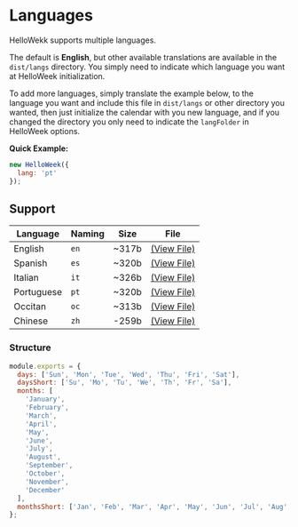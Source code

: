 # Languages

HelloWekk supports multiple languages.

The default is **English**, but other available translations are available in the `dist/langs` directory.
You simply need to indicate which language you want at HelloWeek initialization.

To add more languages, simply translate the example below, to the language you want and include this
file in `dist/langs` or other directory you wanted, then just initialize the calendar with you new language,
and if you changed the directory you only need to indicate the `langFolder` in HelloWeek options.

**Quick Example:**

```js
new HelloWeek({
  lang: 'pt'
});
```

## Support

| Language   | Naming | Size  | File                                                                                      |
| ---------- | ------ | ----- | ----------------------------------------------------------------------------------------- |
| English    | `en`   | ~317b | [(View File)](https://github.com/mauroreisvieira/hello-week/blob/master/dist/langs/en.js) |
| Spanish    | `es`   | ~320b | [(View File)](https://github.com/mauroreisvieira/hello-week/blob/master/dist/langs/es.js) |
| Italian    | `it`   | ~326b | [(View File)](https://github.com/mauroreisvieira/hello-week/blob/master/dist/langs/it.js) |
| Portuguese | `pt`   | ~320b | [(View File)](https://github.com/mauroreisvieira/hello-week/blob/master/dist/langs/pt.js) |
| Occitan    | `oc`   | ~313b | [(View File)](https://github.com/mauroreisvieira/hello-week/blob/master/dist/langs/oc.js) |
| Chinese    | `zh`   | -259b | [(View File)](https://github.com/mauroreisvieira/hello-week/blob/master/dist/langs/zh.js) |

### Structure

```js
module.exports = {
  days: ['Sun', 'Mon', 'Tue', 'Wed', 'Thu', 'Fri', 'Sat'],
  daysShort: ['Su', 'Mo', 'Tu', 'We', 'Th', 'Fr', 'Sa'],
  months: [
    'January',
    'February',
    'March',
    'April',
    'May',
    'June',
    'July',
    'August',
    'September',
    'October',
    'November',
    'December'
  ],
  monthsShort: ['Jan', 'Feb', 'Mar', 'Apr', 'May', 'Jun', 'Jul', 'Aug', 'Sep', 'Oct', 'Nov', 'Dec']
};
```
